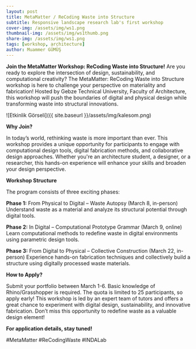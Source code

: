 ```yaml
---
layout: post
title: MetaMatter / ReCoding Waste into Structure
subtitle: Responsive landscape research lab's first workshop
cover-img: /assets/img/ws1.png
thumbnail-img: /assets/img/ws1thumb.png
share-img: /assets/img/ws1.png
tags: [workshop, architecture]
author: Muammer GÜMÜŞ
---
```


**Join the MetaMatter Workshop: ReCoding Waste into Structure!**
Are you ready to explore the intersection of design, sustainability, and computational creativity? The MetaMatter: ReCoding Waste into Structure workshop is here to challenge your perspective on materiality and fabrication! Hosted by Gebze Technical University, Faculty of Architecture, this workshop will push the boundaries of digital and physical design while transforming waste into structural innovations.

![Etkinlik Görseli]({{ site.baseurl }}/assets/img/kalesom.png)

**Why Join?**

In today’s world, rethinking waste is more important than ever. This workshop provides a unique opportunity for participants to engage with computational design tools, digital fabrication methods, and collaborative design approaches. Whether you're an architecture student, a designer, or a researcher, this hands-on experience will enhance your skills and broaden your design perspective.

**Workshop Structure**

The program consists of three exciting phases:

**Phase 1:** From Physical to Digital – Waste Autopsy (March 8, in-person)
Understand waste as a material and analyze its structural potential through digital tools.

**Phase 2:** In Digital – Computational Prototype Grammar (March 9, online)
Learn computational methods to redefine waste in digital environments using parametric design tools.

**Phase 3:** From Digital to Physical – Collective Construction (March 22, in-person)
Experience hands-on fabrication techniques and collectively build a structure using digitally processed waste materials.

**How to Apply?**

Submit your portfolio between March 1-6.
Basic knowledge of Rhino/Grasshopper is required.
The quota is limited to 25 participants, so apply early!
This workshop is led by an expert team of tutors and offers a great chance to experiment with digital design, sustainability, and innovative fabrication. Don’t miss this opportunity to redefine waste as a valuable design element!

**For application details, stay tuned!**

#MetaMatter #ReCodingWaste #INDALab
